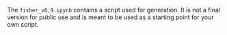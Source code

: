 The `fisher_v0.9.ipynb` contains a script used for generation. It is not a final version for public use and is meant to be used as a starting point for your own script.
